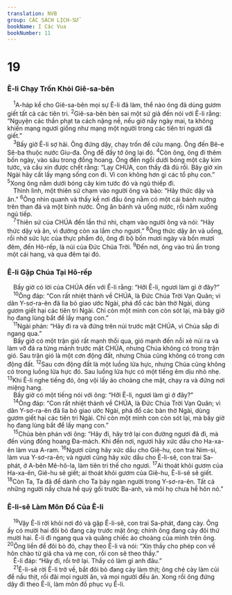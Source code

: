 ```yaml
---
translation: NVB
group: CÁC SÁCH LỊCH-SỬ
bookName: I Các Vua 
bookNumber: 11
---
```


<div class="title"><h1>19</h1><h3>Ê-li Chạy Trốn Khỏi Giê-sa-bên </h3></div>
<span class="verse 1vua_19_1"> <sup>1</sup>A-háp kể cho Giê-sa-bên mọi sự Ê-li đã làm, thể nào ông đã dùng gươm giết tất cả các tiên tri. </span>
<span class="verse 1vua_19_2"><sup>2</sup>Giê-sa-bên bèn sai một sứ giả đến nói với Ê-li rằng: “Nguyện các thần phạt ta cách nặng nề, nếu giờ nầy ngày mai, ta không khiến mạng ngươi giống như mạng một người trong các tiên tri ngươi đã giết.” <br/></span>
<span class="verse 1vua_19_3"> <sup>3</sup>Bấy giờ Ê-li sợ hãi. Ông đứng dậy, chạy trốn để cứu mạng. Ông đến Bê-e Sê-ba thuộc nước Giu-đa. Ông để đầy tớ ông lại đó. </span>
<span class="verse 1vua_19_4"><sup>4</sup>Còn ông, ông đi thêm bốn ngày, vào sâu trong đồng hoang. Ông đến ngồi dưới bóng một cây kim tước, và cầu xin được chết rằng: “Lạy CHÚA, con thấy đã đủ rồi. Bây giờ xin Ngài hãy cất lấy mạng sống con đi. Vì con không hơn gì các tổ phụ con.” </span>
<span class="verse 1vua_19_5"><sup>5</sup>Xong ông nằm dưới bóng cây kim tước đó và ngủ thiếp đi. <br/> Thình lình, một thiên sứ chạm vào người ông và bảo: “Hãy thức dậy và ăn.” </span>
<span class="verse 1vua_19_6"><sup>6</sup>Ông nhìn quanh và thấy kề nơi đầu ông nằm có một cái bánh nướng trên than đá và một bình nước. Ông ăn bánh và uống nước, rồi nằm xuống ngủ tiếp. <br/></span>
<span class="verse 1vua_19_7"> <sup>7</sup>Thiên sứ của CHÚA đến lần thứ nhì, chạm vào người ông và nói: “Hãy thức dậy và ăn, vì đường còn xa lắm cho ngươi.” </span>
<span class="verse 1vua_19_8"><sup>8</sup>Ông thức dậy ăn và uống, rồi nhờ sức lực của thực phẩm đó, ông đi bộ bốn mươi ngày và bốn mươi đêm, đến Hô-rếp, là núi của Đức Chúa Trời. </span>
<span class="verse 1vua_19_9"><sup>9</sup>Đến nơi, ông vào trú ẩn trong một cái hang, và qua đêm tại đó. <br/></span>
<div class="title"><h3>Ê-li Gặp Chúa Tại Hô-rếp </h3></div>
<span class="verse 1vua_19_9"> Bấy giờ có lời của CHÚA đến với Ê-li rằng: “Hỡi Ê-li, ngươi làm gì ở đây?” <br/></span>
<span class="verse 1vua_19_10"> <sup>10</sup>Ông đáp: “Con rất nhiệt thành về CHÚA, là Đức Chúa Trời Vạn Quân; vì dân Y-sơ-ra-ên đã lìa bỏ giao ước Ngài, phá đổ các bàn thờ Ngài, dùng gươm giết hại các tiên tri Ngài. Chỉ còn một mình con còn sót lại, mà bây giờ họ đang lùng bắt để lấy mạng con.” <br/></span>
<span class="verse 1vua_19_11"> <sup>11</sup>Ngài phán: “Hãy đi ra và đứng trên núi trước mặt CHÚA, vì Chúa sắp đi ngang qua.” <br/> Bấy giờ có một trận gió rất mạnh thổi qua, gió mạnh đến nỗi xẻ núi ra và làm vỡ đá ra từng mảnh trước mặt CHÚA, nhưng Chúa không có trong trận gió. Sau trận gió là một cơn động đất, nhưng Chúa cũng không có trong cơn động đất. </span>
<span class="verse 1vua_19_12"><sup>12</sup>Sau cơn động đất là một luồng lửa hực, nhưng Chúa cũng không có trong luồng lửa hực đó. Sau luồng lửa hực có một tiếng êm dịu nhỏ nhẹ. </span>
<span class="verse 1vua_19_13"><sup>13</sup>Khi Ê-li nghe tiếng đó, ông vội lấy áo choàng che mặt, chạy ra và đứng nơi miệng hang. <br/> Bấy giờ có một tiếng nói với ông: “Hỡi Ê-li, ngươi làm gì ở đây?” <br/></span>
<span class="verse 1vua_19_14"> <sup>14</sup>Ông đáp: “Con rất nhiệt thành về CHÚA, là Đức Chúa Trời Vạn Quân; vì dân Y-sơ-ra-ên đã lìa bỏ giao ước Ngài, phá đổ các bàn thờ Ngài, dùng gươm giết hại các tiên tri Ngài. Chỉ còn một mình con còn sót lại, mà bây giờ họ đang lùng bắt để lấy mạng con.” <br/></span>
<span class="verse 1vua_19_15"> <sup>15</sup>Chúa bèn phán với ông: “Hãy đi, hãy trở lại con đường ngươi đã đi, mà đến vùng đồng hoang Đa-mách. Khi đến nơi, ngươi hãy xức dầu cho Ha-xa-ên làm vua A-ram. </span>
<span class="verse 1vua_19_16"><sup>16</sup>Ngươi cũng hãy xức dầu cho Giê-hu, con trai Nim-si, làm vua Y-sơ-ra-ên; và ngươi cũng hãy xức dầu cho Ê-li-sê, con trai Sa-phát, ở A-bên Mê-hô-la, làm tiên tri thế cho ngươi. </span>
<span class="verse 1vua_19_17"><sup>17</sup>Ai thoát khỏi gươm của Ha-xa-ên, Giê-hu sẽ giết; ai thoát khỏi gươm của Giê-hu, Ê-li-sê sẽ giết. </span>
<span class="verse 1vua_19_18"><sup>18</sup>Còn Ta, Ta đã để dành cho Ta bảy ngàn người trong Y-sơ-ra-ên. Tất cả những người nầy chưa hề quỳ gối trước Ba-anh, và môi họ chưa hề hôn nó.” <br/></span>
<div class="title"><h3>Ê-li-sê Làm Môn Đồ Của Ê-li </h3></div>
<span class="verse 1vua_19_19"> <sup>19</sup>Vậy Ê-li rời khỏi nơi đó và gặp Ê-li-sê, con trai Sa-phát, đang cày. Ông ấy có mười hai đôi bò đang cày trước mặt ông; chính ông đang cày đôi thứ mười hai. Ê-li đi ngang qua và quăng chiếc áo choàng của mình trên ông. </span>
<span class="verse 1vua_19_20"><sup>20</sup>Ông liền để đôi bò đó, chạy theo Ê-li và nói: “Xin thầy cho phép con về hôn chào từ giã cha và mẹ con, rồi con sẽ theo thầy.” <br/> Ê-li đáp: “Hãy đi, rồi trở lại. Thầy có làm gì anh đâu.” <br/></span>
<span class="verse 1vua_19_21"> <sup>21</sup>Ê-li-sê rời Ê-li trở về, bắt đôi bò đang cày làm thịt; ông chẻ cày làm củi để nấu thịt, rồi đãi mọi người ăn, và mọi người đều ăn. Xong rồi ông đứng dậy đi theo Ê-li, làm môn đồ phục vụ Ê-li. <br/></span>
